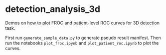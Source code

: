 # detection_analysis_3d
Demos on how to plot FROC and patient-level ROC curves for 3D detection task.

First run `generate_sample_data.py` to generate pseudo result manifest. Then run the notebooks `plot_froc.ipynb` and `plot_patient_roc.ipynb` to plot the curves.